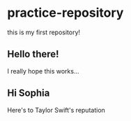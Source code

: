 # practice-repository
this is my first repository!

## Hello there!

I really hope this works...

## Hi Sophia

Here's to Taylor Swift's reputation
